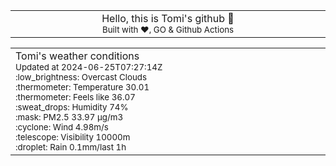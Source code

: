 
<div align="center">
<table>
<tbody>
<td align="center">
<img width="2000" height="0"><br>
Hello, this is Tomi's github 👋<br>
<sup>Built with ❤️, GO & Github Actions</sup><br>
<img width="2000" height="0">
</td>
</tbody>
</table>
</div>
<table>
<tbody>
<td align="left">
<img width="2000" height="0"><br>
Tomi's weather conditions<br>
<sup>Updated at 2024-06-25T07:27:14Z</sup><br>
<sup>:low_brightness: Overcast Clouds</sup><br>
<sup>:thermometer: Temperature 30.01 </sup><br>
<sup>:thermometer: Feels like 36.07</sup><br>
<sup>:sweat_drops: Humidity 74%</sup><br>
<sup>:mask: PM2.5 33.97 μg/m3</sup><br>
<sup>:cyclone: Wind 4.98m/s </sup><br>
<sup>:telescope: Visibility 10000m </sup><br>
<sup>:droplet: Rain 0.1mm/last 1h </sup><br>
<img width="2000" height="0">
</td>
<td align="left">
<img width="2000" height="0"><br>
<br>
<img width="2000" height="0">
</td>
</tbody>
</table>
</div>
    
